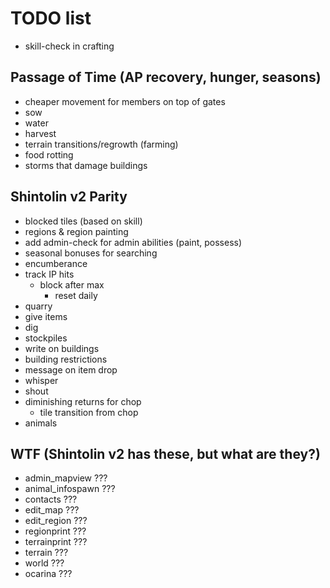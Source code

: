 # TODO list

* skill-check in crafting

## Passage of Time (AP recovery, hunger, seasons)

* cheaper movement for members on top of gates
* sow
* water
* harvest
* terrain transitions/regrowth (farming)
* food rotting
* storms that damage buildings

## Shintolin v2 Parity

* blocked tiles (based on skill)
* regions & region painting
* add admin-check for admin abilities (paint, possess)
* seasonal bonuses for searching
* encumberance
* track IP hits
  * block after max
    * reset daily
* quarry
* give items
* dig
* stockpiles
* write on buildings
* building restrictions
* message on item drop
* whisper
* shout
* diminishing returns for chop
  * tile transition from chop
* animals

## WTF (Shintolin v2 has these, but what are they?)

* admin_mapview ???
* animal_infospawn ???
* contacts ???
* edit_map ???
* edit_region ???
* regionprint ???
* terrainprint ???
* terrain ???
* world ???
* ocarina ???
